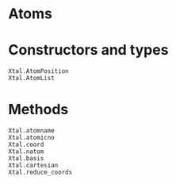 # Atoms

# Constructors and types

```@docs
Xtal.AtomPosition
Xtal.AtomList
```

# Methods

```@docs
Xtal.atomname
Xtal.atomicno
Xtal.coord
Xtal.natom
Xtal.basis
Xtal.cartesian
Xtal.reduce_coords
```

